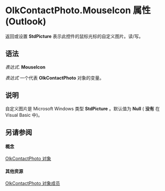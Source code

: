 
# OlkContactPhoto.MouseIcon 属性 (Outlook)

返回或设置 **StdPicture** 表示此控件的鼠标光标的自定义图片。读/写。


## 语法

 _表达式_. **MouseIcon**

 _表达式_ 一个代表 **OlkContactPhoto** 对象的变量。


## 说明

自定义图片是 Microsoft Windows 类型 **StdPicture** 。默认值为 **Null** ( **没有** 在 Visual Basic 中)。


## 另请参阅


#### 概念


[OlkContactPhoto 对象](eea9a5d0-c208-dbf9-39e1-93614fb98d1e.md)
#### 其他资源


[OlkContactPhoto 对象成员](0da5300a-5079-c330-9b0b-1316ad11772a.md)